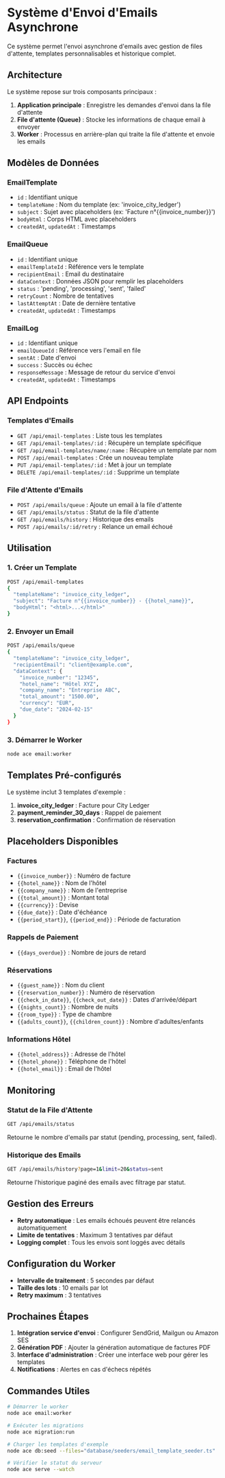# Système d'Envoi d'Emails Asynchrone

Ce système permet l'envoi asynchrone d'emails avec gestion de files d'attente, templates personnalisables et historique complet.

## Architecture

Le système repose sur trois composants principaux :

1. **Application principale** : Enregistre les demandes d'envoi dans la file d'attente
2. **File d'attente (Queue)** : Stocke les informations de chaque email à envoyer
3. **Worker** : Processus en arrière-plan qui traite la file d'attente et envoie les emails

## Modèles de Données

### EmailTemplate
- `id` : Identifiant unique
- `templateName` : Nom du template (ex: 'invoice_city_ledger')
- `subject` : Sujet avec placeholders (ex: 'Facture n°{{invoice_number}}')
- `bodyHtml` : Corps HTML avec placeholders
- `createdAt`, `updatedAt` : Timestamps

### EmailQueue
- `id` : Identifiant unique
- `emailTemplateId` : Référence vers le template
- `recipientEmail` : Email du destinataire
- `dataContext` : Données JSON pour remplir les placeholders
- `status` : 'pending', 'processing', 'sent', 'failed'
- `retryCount` : Nombre de tentatives
- `lastAttemptAt` : Date de dernière tentative
- `createdAt`, `updatedAt` : Timestamps

### EmailLog
- `id` : Identifiant unique
- `emailQueueId` : Référence vers l'email en file
- `sentAt` : Date d'envoi
- `success` : Succès ou échec
- `responseMessage` : Message de retour du service d'envoi
- `createdAt`, `updatedAt` : Timestamps

## API Endpoints

### Templates d'Emails
- `GET /api/email-templates` : Liste tous les templates
- `GET /api/email-templates/:id` : Récupère un template spécifique
- `GET /api/email-templates/name/:name` : Récupère un template par nom
- `POST /api/email-templates` : Crée un nouveau template
- `PUT /api/email-templates/:id` : Met à jour un template
- `DELETE /api/email-templates/:id` : Supprime un template

### File d'Attente d'Emails
- `POST /api/emails/queue` : Ajoute un email à la file d'attente
- `GET /api/emails/status` : Statut de la file d'attente
- `GET /api/emails/history` : Historique des emails
- `POST /api/emails/:id/retry` : Relance un email échoué

## Utilisation

### 1. Créer un Template

```bash
POST /api/email-templates
{
  "templateName": "invoice_city_ledger",
  "subject": "Facture n°{{invoice_number}} - {{hotel_name}}",
  "bodyHtml": "<html>...</html>"
}
```

### 2. Envoyer un Email

```bash
POST /api/emails/queue
{
  "templateName": "invoice_city_ledger",
  "recipientEmail": "client@example.com",
  "dataContext": {
    "invoice_number": "12345",
    "hotel_name": "Hôtel XYZ",
    "company_name": "Entreprise ABC",
    "total_amount": "1500.00",
    "currency": "EUR",
    "due_date": "2024-02-15"
  }
}
```

### 3. Démarrer le Worker

```bash
node ace email:worker
```

## Templates Pré-configurés

Le système inclut 3 templates d'exemple :

1. **invoice_city_ledger** : Facture pour City Ledger
2. **payment_reminder_30_days** : Rappel de paiement
3. **reservation_confirmation** : Confirmation de réservation

## Placeholders Disponibles

### Factures
- `{{invoice_number}}` : Numéro de facture
- `{{hotel_name}}` : Nom de l'hôtel
- `{{company_name}}` : Nom de l'entreprise
- `{{total_amount}}` : Montant total
- `{{currency}}` : Devise
- `{{due_date}}` : Date d'échéance
- `{{period_start}}`, `{{period_end}}` : Période de facturation

### Rappels de Paiement
- `{{days_overdue}}` : Nombre de jours de retard

### Réservations
- `{{guest_name}}` : Nom du client
- `{{reservation_number}}` : Numéro de réservation
- `{{check_in_date}}`, `{{check_out_date}}` : Dates d'arrivée/départ
- `{{nights_count}}` : Nombre de nuits
- `{{room_type}}` : Type de chambre
- `{{adults_count}}`, `{{children_count}}` : Nombre d'adultes/enfants

### Informations Hôtel
- `{{hotel_address}}` : Adresse de l'hôtel
- `{{hotel_phone}}` : Téléphone de l'hôtel
- `{{hotel_email}}` : Email de l'hôtel

## Monitoring

### Statut de la File d'Attente
```bash
GET /api/emails/status
```
Retourne le nombre d'emails par statut (pending, processing, sent, failed).

### Historique des Emails
```bash
GET /api/emails/history?page=1&limit=20&status=sent
```
Retourne l'historique paginé des emails avec filtrage par statut.

## Gestion des Erreurs

- **Retry automatique** : Les emails échoués peuvent être relancés automatiquement
- **Limite de tentatives** : Maximum 3 tentatives par défaut
- **Logging complet** : Tous les envois sont loggés avec détails

## Configuration du Worker

- **Intervalle de traitement** : 5 secondes par défaut
- **Taille des lots** : 10 emails par lot
- **Retry maximum** : 3 tentatives

## Prochaines Étapes

1. **Intégration service d'envoi** : Configurer SendGrid, Mailgun ou Amazon SES
2. **Génération PDF** : Ajouter la génération automatique de factures PDF
3. **Interface d'administration** : Créer une interface web pour gérer les templates
4. **Notifications** : Alertes en cas d'échecs répétés

## Commandes Utiles

```bash
# Démarrer le worker
node ace email:worker

# Exécuter les migrations
node ace migration:run

# Charger les templates d'exemple
node ace db:seed --files="database/seeders/email_template_seeder.ts"

# Vérifier le statut du serveur
node ace serve --watch
```